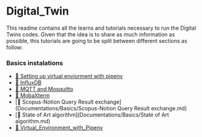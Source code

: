 # Digital_Twin

This readme contains all the learns and tutorials necessary to run the Digital Twins codes.
Given that the idea is to share as much information as possible, this tutorials are going to be split between different sections as follow:

### Basics instalations
* [📂 Setting up virtual enviorment with pipenv](Documentations/Basics/Virtual_Environment_with_Pipenv.md)
* [💽 InfluxDB](Documentations/Basics/InfluxDB.md)
* [🦟 MQTT and Mosquitto](Documentations/Basics/MQTT_Broker.md)
* [📶 MobaXterm](Documentations/Basics/MobaXterm.md)
* [🧾 Scopus-Notion Query Result exchange](Documentations/Basics/Scopus-Notion Query Result exchange.md)
* [🎨 State of Art algorithm](Documentations/Basics/State of Art algorithm.md)
* [🌲 Virtual_Environment_with_Pipenv](Documentations/Basics/Virtual_Environment_with_Pipenv.md)

